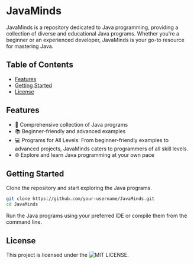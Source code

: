 # JavaMinds


JavaMinds is a repository dedicated to Java programming, providing a collection of diverse and educational Java programs. Whether you're a beginner or an experienced developer, JavaMinds is your go-to resource for mastering Java.

## Table of Contents
- [Features](#features)
- [Getting Started](#getting-started)
- [License](#license)

## Features
- 🚀 Comprehensive collection of Java programs
- 📚 Beginner-friendly and advanced examples
- 💻 Programs for All Levels: From beginner-friendly examples to advanced projects, JavaMinds caters to programmers of all skill levels.
- 🌐 Explore and learn Java programming at your own pace

## Getting Started
Clone the repository and start exploring the Java programs.

```bash
git clone https://github.com/your-username/JavaMinds.git
cd JavaMinds
```
Run the Java programs using your preferred IDE or compile them from the command line.

## License
This project is licensed under the ![MIT LICENSE](/LICENSE).
